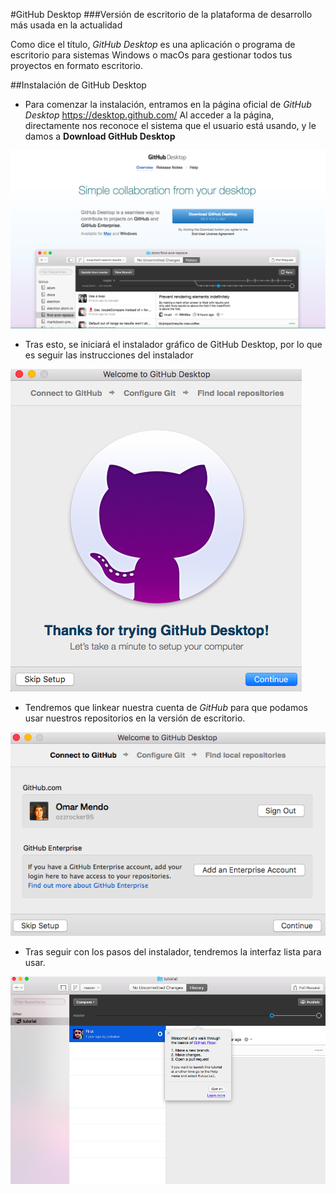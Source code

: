 
#GitHub Desktop
###Versión de escritorio de la plataforma de desarrollo más usada en la actualidad

Como dice el título, *GitHub Desktop* es una aplicación o programa de escritorio para sistemas Windows o macOs para gestionar todos tus proyectos en formato escritorio.

##Instalación de GitHub Desktop

* Para comenzar la instalación, entramos en la página oficial de *GitHub Desktop*
          <https://desktop.github.com/>
Al acceder a la página, directamente nos reconoce el sistema que el usuario está usando, y le damos a **Download GitHub Desktop**

![](images/c1.png)

* Tras esto, se iniciará el instalador gráfico de GitHub Desktop, por lo que es seguir las instrucciones del instalador

![](images/c2.png)

* Tendremos que linkear nuestra cuenta de *GitHub* para que podamos usar nuestros repositorios en la versión de escritorio.

![](images/c3.png)

* Tras seguir con los pasos del instalador, tendremos la interfaz lista para usar.

![](images/c4.png)



